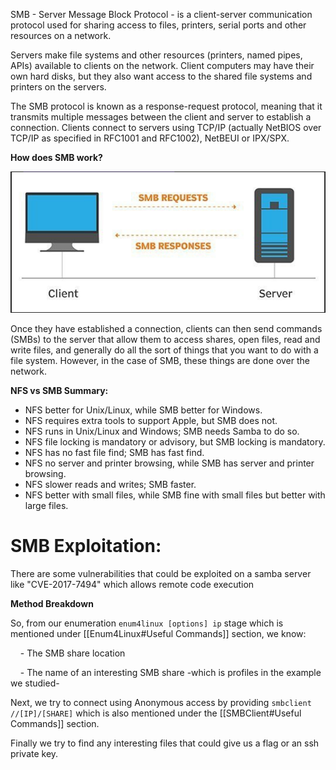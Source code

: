 
SMB - Server Message Block Protocol - is a client-server communication protocol used for sharing access to files, printers, serial ports and other resources on a network. 

Servers make file systems and other resources (printers, named pipes, APIs) available to clients on the network. Client computers may have their own hard disks, but they also want access to the shared file systems and printers on the servers.

The SMB protocol is known as a response-request protocol, meaning that it transmits multiple messages between the client and server to establish a connection. Clients connect to servers using TCP/IP (actually NetBIOS over TCP/IP as specified in RFC1001 and RFC1002), NetBEUI or IPX/SPX.

**How does SMB work?**  

![](../../../Attachments/Pasted%20image%2020231105005523.png)

Once they have established a connection, clients can then send commands (SMBs) to the server that allow them to access shares, open files, read and write files, and generally do all the sort of things that you want to do with a file system. However, in the case of SMB, these things are done over the network.


**NFS vs SMB Summary:**

- NFS better for Unix/Linux, while SMB better for Windows.
- NFS requires extra tools to support Apple, but SMB does not.
- NFS runs in Unix/Linux and Windows; SMB needs Samba to do so.
- NFS file locking is mandatory or advisory, but SMB locking is mandatory.
- NFS has no fast file find; SMB has fast find.
- NFS no server and printer browsing, while SMB has server and printer browsing.
- NFS slower reads and writes; SMB faster.
- NFS better with small files, while SMB fine with small files but better with large files.

# SMB Exploitation:

There are some vulnerabilities that could be exploited on a samba server like "CVE-2017-7494" which allows remote code execution

**Method Breakdown**

So, from our enumeration `enum4linux [options] ip` stage which is mentioned under [[Enum4Linux#Useful Commands]] section, we know:

    - The SMB share location

    - The name of an interesting SMB share -which is profiles in the example we studied-

Next, we try to connect using Anonymous access by providing `smbclient //[IP]/[SHARE]` which is also mentioned under the [[SMBClient#Useful Commands]] section.

Finally we try to find any interesting files that could give us a flag or an ssh private key.
